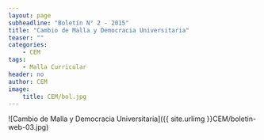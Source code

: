```yaml
---
layout: page
subheadline: "Boletín N° 2 - 2015"
title: "Cambio de Malla y Democracia Universitaria"
teaser: ""
categories:
    - CEM
tags:
    - Malla Curricular
header: no
author: CEM
image:
    title: CEM/bol.jpg
---
```


![Cambio de Malla y Democracia Universitaria]({{ site.urlimg }}CEM/boletin-web-03.jpg)
